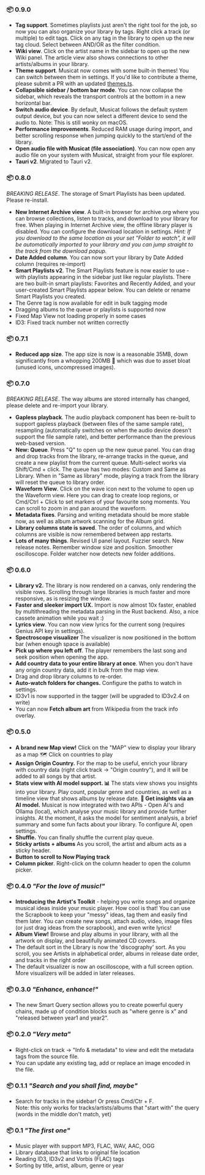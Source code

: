 ### 📦 0.9.0

-   **Tag support**. Sometimes playlists just aren't the right tool for the job, so now you can also organize your library by tags. Right click a track (or multiple) to edit tags. Click on any tag in the library to open up the new tag cloud. Select between AND/OR as the filter condition.
-   **Wiki view**. Click on the artist name in the sidebar to open up the new Wiki panel. The article view also shows connections to other artists/albums in your library.
-   **Theme support**. Musicat now comes with some built-in themes! You can switch between them in settings. If you'd like to contribute a theme, please submit a PR with an updated [themes.ts](src/theming/themes.ts).
-   **Collapsible sidebar / bottom bar mode**. You can now collapse the sidebar, which reveals the transport controls at the bottom in a new horizontal bar.
-   **Switch audio device**. By default, Musicat follows the default system output device, but you can now select a different device to send the audio to. Note: This is still wonky on macOS.
-   **Performance improvements**. Reduced RAM usage during import, and better scrolling response when jumping quickly to the start/end of the library.
-   **Open audio file with Musicat (file association)**. You can now open any audio file on your system with Musicat, straight from your file explorer.
-   **Tauri v2**. Migrated to Tauri v2.

### 📦 0.8.0

_BREAKING RELEASE_. The storage of Smart Playlists has been updated. Please re-install.

-   **New Internet Archive view**. A built-in browser for archive.org where you can browse collections, listen to tracks, and download to your library for free. When playing in Internet Archive view, the offline library player is disabled. You can configure the download location in settings. _Hint: If you download to the same location as your set "Folder to watch", it will be automatically imported to your library and you can jump straight to the track from the download popup._
-   **Date Added column**. You can now sort your library by Date Added column (requires re-import)
-   **Smart Playlists v2**. The Smart Playlists feature is now easier to use - with playlists appearing in the sidebar just like regular playlists. There are two built-in smart playlists: Favorites and Recently Added, and your user-created Smart Playlists appear below. You can delete or rename Smart Playlists you created.
-   The Genre tag is now available for edit in bulk tagging mode
-   Dragging albums to the queue or playlists is supported now
-   Fixed Map View not loading properly in some cases
-   ID3: Fixed track number not written correctly

### 📦 0.7.1

-   **Reduced app size**. The app size is now is a reasonable 35MB, down significantly from a whopping 200MB 😬 which was due to asset bloat (unused icons, uncompressed images).

### 📦 0.7.0

_BREAKING RELEASE_. The way albums are stored internally has changed, please delete and re-import your library.

-   **Gapless playback**. The audio playback component has been re-built to support gapless playback (between files of the same sample rate), resampling (automatically switches on when the audio device doesn't support the file sample rate), and better performance than the previous web-based version.
-   **New: Queue**. Press "Q" to open up the new queue panel. You can drag and drop tracks from the library, re-arrange tracks in the queue, and create a new playlist from the current queue. Multi-select works via Shift/Cmd + click. The queue has two modes: Custom and Same as Library. When in "Same as library" mode, playing a track from the library will reset the queue to library order.
-   **Waveform View**. Click on the wave icon next to the volume to open up the Waveform view. Here you can drag to create loop regions, or Cmd/Ctrl + Click to set markers of your favourite song moments. You can scroll to zoom in and pan around the waveform.
-   **Metadata fixes**. Parsing and writing metadata should be more stable now, as well as album artwork scanning for the Album grid.
-   **Library columns state is saved**. The order of columns, and which columns are visible is now remembered between app restarts.
-   **Lots of many things**. Revised UI panel layout. Fuzzier search. New release notes. Remember window size and position. Smoother oscilloscope. Folder watcher now detects new folder additions.

### 📦 0.6.0

-   **Library v2.** The library is now rendered on a canvas, only rendering the visible rows. Scrolling through large libraries is much faster and more responsive, as is resizing the window.
-   **Faster and sleeker import UX.** Import is now almost 10x faster, enabled by multithreading the metadata parsing in the Rust backend. Also, a nice cassete animation while you wait :)
-   **Lyrics view**. You can now view lyrics for the current song (requires Genius API key in settings).
-   **Spectroscope visualizer** The visualizer is now positioned in the bottom bar (when enough space is available)
-   **Pick up where you left off**. The player remembers the last song and seek position when opening the app.
-   **Add country data to your entire library at once**. When you don't have any origin country data, add it in bulk from the map view.
-   Drag and drop library columns to re-order.
-   **Auto-watch folders for changes.** Configure the paths to watch in settings.
-   ID3v1 is now supported in the tagger (will be upgraded to ID3v2.4 on write)
-   You can now **Fetch album art** from Wikipedia from the track info overlay.

### 📦 0.5.0

-   **A brand new Map view!** Click on the "MAP" view to display your library as a map 🗺 Click on countries to play
-   **Assign Origin Country.** For the map to be useful, enrich your library with country data (right click track → "Origin country"), and it will be added to all songs by that artist.
-   **Stats view with AI model support. 📊** The stats view shows you insights into your library. Play count, popular genre and countries, as well as a timeline view that shows albums by release date.
    **🤖 Get insights via an AI model.** Musicat is now integrated with two APIs - Open AI's and Ollama (local), which analyse your music library and provide further insights. At the moment, it asks the model for sentiment analysis, a brief summary and some fun facts about your library. To configure AI, open settings.
-   **Shuffle.** You can finally shuffle the current play queue.
-   **Sticky artists + albums** As you scroll, the artist and album acts as a sticky header.
-   **Button to scroll to Now Playing track**
-   **Column picker**. Right-click on the column header to open the column picker.

### 📦 0.4.0 _"For the love of music!"_

-   **Introducing the Artist's Toolkit** - helping you write songs and organize musical ideas inside your music player. How cool is that! You can use the Scrapbook to keep your "messy" ideas, tag them and easily find them later.
    You can create new songs, attach audio, video, image files (or just drag ideas from the scrapbook), and even write lyrics!
-   **Album View!** Browse and play albums in your library, with all the artwork on display, and beautifully animated CD covers.
-   The default sort in the Library is now the 'discography' sort. As you scroll, you see Artists in alphabetical order, albums in release date order, and tracks in the right order
-   The default visualizer is now an oscilloscope, with a full screen option. More visualizers will be added in later releases.

### 📦 0.3.0 _"Enhance, enhance!"_

-   The new Smart Query section allows you to create powerful query chains, made up of condition blocks such as "where genre is x" and "released between year1 and year2".

### 📦 0.2.0 _"Very meta"_

-   Right-click on track -> "Info & metadata" to view and edit the metadata tags from the source file.
-   You can update any existing tag, add or replace an image encoded in the file.

### 📦 0.1.1 _"Search and you shall find, maybe"_

-   Search for tracks in the sidebar! Or press Cmd/Ctr + F.  
    Note: this only works for tracks/artists/albums that "start with" the query (words in the middle don't match, yet)

### 📦 0.1 _"The first one"_

-   Music player with support MP3, FLAC, WAV, AAC, OGG
-   Library database that links to original file location
-   Reading ID3, ID3v2 and Vorbis (FLAC) tags
-   Sorting by title, artist, album, genre or year
